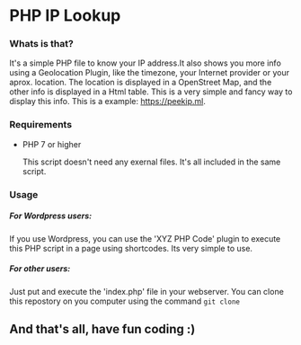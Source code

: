 # PHP IP Lookup
### Whats is that?
It's a simple PHP file to know your IP address.It also shows you more info using a Geolocation Plugin, like the timezone, your Internet provider or your aprox. location. The location is displayed in a OpenStreet Map, and the other info is displayed in a Html table. This is a very simple and fancy way to display this info. This is a example: https://peekip.ml.

### Requirements
- PHP 7 or higher

  This script doesn't need any exernal files. It's all included in the same script.

### Usage
##### For Wordpress users:
If you use Wordpress, you can use the 'XYZ PHP Code' plugin to execute this PHP script in a page using shortcodes. Its very simple to use.
##### For other users:
Just put and execute the 'index.php' file in your webserver. You can clone this repostory on you computer using the command ``` git clone ```

## And that's all, have fun coding :)


